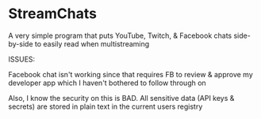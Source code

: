 # StreamChats
A very simple program that puts YouTube, Twitch, &amp; Facebook chats side-by-side to easily read when multistreaming

ISSUES:

Facebook chat isn't working since that requires FB to review & approve my developer app which I haven't bothered to follow through on

Also, I know the security on this is BAD. All sensitive data (API keys & secrets) are stored in plain text in the current users registry
